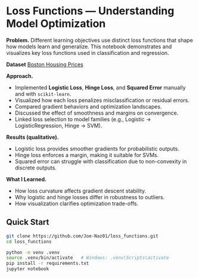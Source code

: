 # Loss Functions — Understanding Model Optimization

**Problem.** Different learning objectives use distinct loss functions that shape how models learn and generalize. This notebook demonstrates and visualizes key loss functions used in classification and regression.

**Dataset** [Boston Housing Prices](https://www.kaggle.com/datasets/vikrishnan/boston-house-prices/data)

**Approach.**
- Implemented **Logistic Loss**, **Hinge Loss**, and **Squared Error** manually and with `scikit-learn`.
- Visualized how each loss penalizes misclassification or residual errors.
- Compared gradient behaviors and optimization landscapes.
- Discussed the effect of smoothness and margins on convergence.
- Linked loss selection to model families (e.g., Logistic → LogisticRegression, Hinge → SVM).

**Results (qualitative).**
- Logistic loss provides smoother gradients for probabilistic outputs.
- Hinge loss enforces a margin, making it suitable for SVMs.
- Squared error can struggle with classification due to non-convexity in discrete outputs.

**What I Learned.**
- How loss curvature affects gradient descent stability.
- Why logistic and hinge losses differ in robustness to outliers.
- How visualization clarifies optimization trade-offs.

## Quick Start
```bash
git clone https://github.com/Joe-Naz01/loss_functions.git
cd loss_functions

python -m venv .venv
source .venv/bin/activate   # Windows: .venv\Scripts\activate
pip install -r requirements.txt
jupyter notebook
